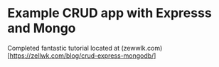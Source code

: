 # Example CRUD app with Expresss and Mongo

Completed fantastic tutorial located at (zewwlk.com)[https://zellwk.com/blog/crud-express-mongodb/]
